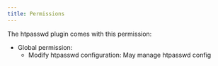 ```yaml
---
title: Permissions
---
```

The htpasswd plugin comes with this permission:

* Global permission:
    * Modify htpasswd configuration: May manage htpasswd config
